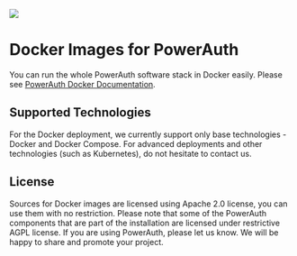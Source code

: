 ![](./assets/powerauth-docker-blue.png)

# Docker Images for PowerAuth

You can run the whole PowerAuth software stack in Docker easily. Please see [PowerAuth Docker Documentation](https://developers.wultra.com/docs/develop/powerauth-docker/).

## Supported Technologies

For the Docker deployment, we currently support only base technologies - Docker and Docker Compose. For advanced deployments and other technologies (such as Kubernetes), do not hesitate to contact us.

## License

Sources for Docker images are licensed using Apache 2.0 license, you can use them with no restriction. Please note that some of the PowerAuth components that are part of the installation are licensed under restrictive AGPL license. If you are using PowerAuth, please let us know. We will be happy to share and promote your project.
